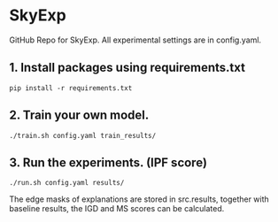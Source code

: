 # SkyExp
GitHub Repo for SkyExp. All experimental settings are in config.yaml. 

## 1. Install packages using requirements.txt
```
pip install -r requirements.txt
```

## 2. Train your own model. 
```
./train.sh config.yaml train_results/
```

## 3. Run the experiments. (IPF score)
```
./run.sh config.yaml results/
```

The edge masks of explanations are stored in src.results, together with baseline results, the IGD and MS scores can be calculated. 
